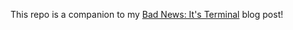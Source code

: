 This repo is a companion to my [Bad News: It's
Terminal](https://jackdevries.com/post/itsTerminal) blog post!
